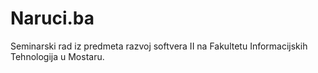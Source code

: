 # Naruci.ba
Seminarski rad iz predmeta razvoj softvera II na Fakultetu Informacijskih Tehnologija u Mostaru.
